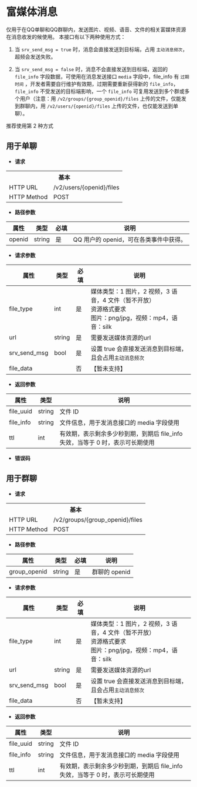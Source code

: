 # 富媒体消息

仅用于在QQ单聊和QQ群聊内，发送图片、视频、语音、文件的相关富媒体资源在消息收发的候使用。
本接口有以下两种使用方式：
1. 当 `srv_send_msg = true` 时，消息会直接发送到目标端，占用 `主动消息频次`，超频会发送失败。
 
2. 当 `srv_send_msg = false` 时，消息不会直接发送到目标端，返回的 `file_info` 字段数据，可使用在消息发送接口 `media` 字段中，file_info 有 `过期时间` ，开发者需要自行维护有效期，过期需要重新获得新的 `file_info`，`file_info` 不受发送的目标端影响，一个 `file_info` 可复用发送到多个群或多个用户（注意：用 `/v2/groups/{group_openid}/files` 上传的文件，仅能发到群聊内，用 `/v2/users/{openid}/files` 上传的文件，也仅能发送到单聊）。

推荐使用第 2 种方式

## 用于单聊

- **请求**

<table>
	<tr>
	  <th colspan="2">基本</th>
	</tr>
	<tr>
    <td>HTTP URL</td>
    <td>/v2/users/{openid}/files</td>
	</tr>
	<tr>
    <td>HTTP Method</td>
    <td>POST</td>
	</tr>
	<!-- <tr>
    <td>接口频率限制</td>
    <td></td>
	</tr> -->
</table>

- **路径参数**

| **属性** | **类型** | **必填** | **说明** |
| --- | --- | --- | --- |
| openid | string | 是 | QQ 用户的 openid，可在各类事件中获得。 |

- **请求参数**

| **属性** | **类型** | **必填** | **说明** |
| --- | --- | --- | --- |
| file_type | int | 是 | 媒体类型：1 图片，2 视频，3 语音，4 文件（暂不开放）<br/>资源格式要求<br/>图片：png/jpg，视频：mp4，语音：silk |
| url | string | 是 | 需要发送媒体资源的url |
| srv_send_msg | bool | 是 | 设置 true 会直接发送消息到目标端，且会占用`主动消息频次` |
| file_data |  | 否 | 【暂未支持】 |

- **返回参数**

| **属性** | **类型** | **说明** |
| --- | --- | --- |
| file_uuid | string | 文件 ID |
| file_info | string | 文件信息，用于发消息接口的 media 字段使用 |
| ttl | int | 有效期，表示剩余多少秒到期，到期后 file_info 失效，当等于 0 时，表示可长期使用 |

- **错误码**



## 用于群聊

- **请求**

<table>
	<tr>
	  <th colspan="2">基本</th>
	</tr>
	<tr>
    <td>HTTP URL</td>
    <td>/v2/groups/{group_openid}/files</td>
	</tr>
	<tr>
    <td>HTTP Method</td>
    <td>POST</td>
	</tr>
	<!-- <tr>
    <td>接口频率限制</td>
    <td></td>
	</tr> -->
</table>

- **路径参数**

| **属性** | **类型** | **必填** | **说明** |
| --- | --- | --- | --- |
| group_openid | string | 是 | 群聊的 openid |

- **请求参数**

| **属性** | **类型** | **必填** | **说明** |
| --- | --- | --- | --- |
| file_type | int | 是 | 媒体类型：1 图片，2 视频，3 语音，4 文件（暂不开放）<br/>资源格式要求<br/>图片：png/jpg，视频：mp4，语音：silk |
| url | string | 是 | 需要发送媒体资源的url |
| srv_send_msg | bool | 是 | 设置 true 会直接发送消息到目标端，且会占用`主动消息频次` |
| file_data |  | 否 | 【暂未支持】 |

- **返回参数**

| **属性** | **类型** | **说明** |
| --- | --- | --- |
| file_uuid | string | 文件 ID |
| file_info | string | 文件信息，用于发消息接口的 media 字段使用 |
| ttl | int | 有效期，表示剩余多少秒到期，到期后 file_info 失效，当等于 0 时，表示可长期使用 |

<!-- - **错误码** -->



